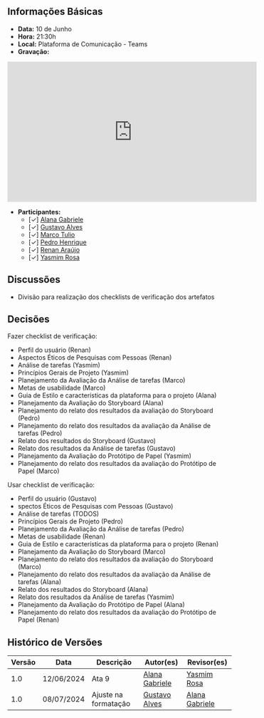 ## Informações Básicas

- **Data:** 10 de Junho
- **Hora:** 21:30h
- **Local:** Plataforma de Comunicação - Teams
- **Gravação:**
<iframe width="560" height="315" src="https://www.youtube.com/embed/SKwI0XXs_r0?si=8c0LzEg_7ll6LQjI" title="YouTube video player" frameborder="0" allow="accelerometer; autoplay; clipboard-write; encrypted-media; gyroscope; picture-in-picture; web-share" referrerpolicy="strict-origin-when-cross-origin" allowfullscreen></iframe>

- **Participantes:**
  - [✓] [Alana Gabriele](https://github.com/alanagabriele)
  - [✓] [Gustavo Alves](https://github.com/gustaallves)
  - [✓] [Marco Tulio](https://github.com/MarcoTulioSoares)
  - [✓] [Pedro Henrique](https://github.com/PedroHenrique061)
  - [✓] [Renan Araújo](https://github.com/renantfm4)
  - [✓] [Yasmim Rosa](https://github.com/yaskisoba)

## Discussões

- Divisão para realização dos checklists de verificação dos artefatos

## Decisões

Fazer checklist de verificação: <br>

<ul>
<li>Perfil do usuário (Renan)</li>
<li>Aspectos Éticos de Pesquisas com Pessoas (Renan)</li>
<li>Análise de tarefas (Yasmim) </li>
<li>Princípios Gerais de Projeto (Yasmim)</li>
<li>Planejamento da Avaliação da Análise de tarefas (Marco) </li>
<li>Metas de usabilidade (Marco)</li>
<li>Guia de Estilo e características da plataforma para o projeto (Alana)</li>
<li>Planejamento da Avaliação do Storyboard (Alana)</li>
<li>Planejamento do relato dos resultados da avaliação do Storyboard (Pedro)</li>
<li>Planejamento do relato dos resultados da avaliação da Análise de tarefas (Pedro)</li>
<li>Relato dos resultados do Storyboard (Gustavo)</li>
<li>Relato dos resultados da Análise de tarefas (Gustavo)</li>
<li>Planejamento da Avaliação do Protótipo de Papel (Yasmim)<li>
Planejamento do relato dos resultados da avaliação do Protótipo de Papel (Marco)</li>
</ul>

Usar checklist de verificação:<br>

<ul>
<li>Perfil do usuário (Gustavo)</li>
<li>spectos Éticos de Pesquisas com Pessoas (Gustavo)</li>
<li>Análise de tarefas (TODOS)</li>
<li>Princípios Gerais de Projeto (Pedro)</li>
<li>Planejamento da Avaliação da Análise de tarefas (Pedro)</li>
<li>Metas de usabilidade (Renan)</li>
<li>Guia de Estilo e características da plataforma para o projeto (Renan)</li>
<li>Planejamento da Avaliação do Storyboard (Marco)
<li>Planejamento do relato dos resultados da avaliação do Storyboard (Marco)
<li>Planejamento do relato dos resultados da avaliação da Análise de tarefas (Alana)</li>
<li>Relato dos resultados do Storyboard (Alana)</li>
<li>Relato dos resultados da Análise de tarefas (Yasmim)</li>
<li>Planejamento da Avaliação do Protótipo de Papel (Alana)</li>
<li>Planejamento do relato dos resultados da avaliação do Protótipo de Papel (Renan)</li>
</ul>

## Histórico de Versões

| Versão |    Data    | Descrição | Autor(es)                                          | Revisor(es)                                 |
| ------ | :--------: | --------- | -------------------------------------------------- | ------------------------------------------- |
| 1.0    | 12/06/2024 | Ata 9     | [Alana Gabriele](https://github.com/alanagabriele) | [Yasmim Rosa](https://github.com/yaskisoba) |
| 1.0    | 08/07/2024 | Ajuste na formatação | [Gustavo Alves](https://github.com/gustaallves)  | [Alana Gabriele](https://github.com/alanagabriele)  |